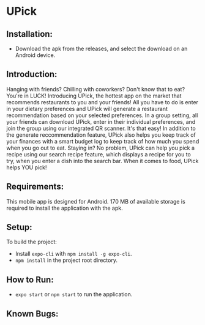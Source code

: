 # UPick
## Installation:
- Download the apk from the releases, and select the download on an Android device.

## Introduction:
Hanging with friends? Chilling with coworkers? Don't know that to eat? You're in LUCK! Introducing UPick, the hottest app on the market that recommends restaurants to you and your friends! All you have to do is enter in your dietary preferences and UPick will generate a restaurant recommendation based on your selected preferences. In a group setting, all your friends can download UPick, enter in their individual preferences, and join the group using our integrated QR scanner. It's that easy! In addition to the generate reccommendation feature, UPick also helps you keep track of your finances with a smart budget log to keep track of how much you spend when you go out to eat. Staying in? No problem, UPick can help you pick a recipe using our search recipe feature, which displays a recipe for you to try, when you enter a dish into the search bar. When it comes to food, UPick helps YOU pick!

## Requirements:
This mobile app is designed for Android. 170 MB of available storage is required to install the application with the apk.

## Setup:
To build the project:
- Install `expo-cli` with `npm install -g expo-cli`.
- `npm install` in the project root directory.

## How to Run:
- `expo start` or `npm start` to run the application.

## Known Bugs:

